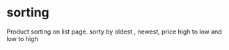 # sorting
Product sorting on list page. sorty by oldest , newest, price high to low and low to high
